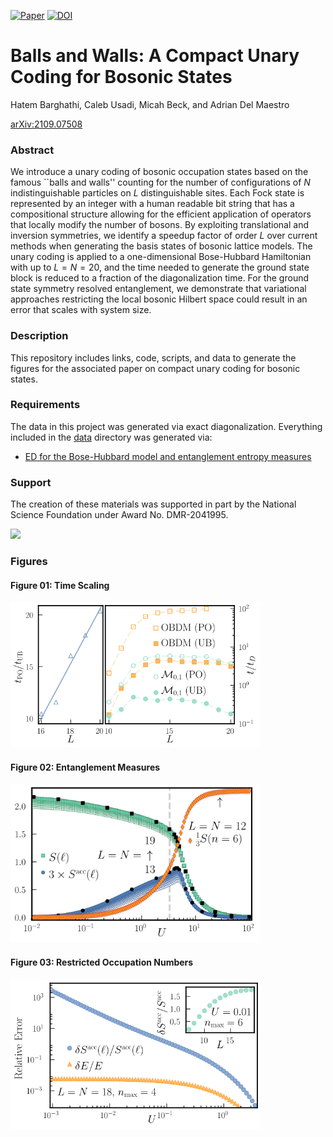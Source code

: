 [![Paper](https://img.shields.io/badge/paper-arXiv%3AXXXX.YYYYY-B31B1B.svg)](https://arxiv.org/abs/XXXX.YYYYY)
[![DOI](https://zenodo.org/badge/323956305.svg)](https://zenodo.org/badge/latestdoi/323956305)


# Balls and Walls: A Compact Unary Coding for Bosonic States

Hatem Barghathi, Caleb Usadi, Micah Beck, and Adrian Del Maestro

[arXiv:2109.07508](https://arxiv.org/abs/2109.07508)

### Abstract
We introduce a unary coding of bosonic occupation states based on the famous ``balls and walls'' counting for the number of configurations of $N$ indistinguishable particles on $L$ distinguishable sites.  Each Fock state is represented by an integer with a human readable bit string that has a compositional structure allowing for the efficient application of operators that locally modify the number of bosons. By exploiting translational and inversion symmetries, we identify a speedup factor of order $L$ over current methods when generating the basis states of bosonic lattice models.  The unary coding is applied to a one-dimensional Bose-Hubbard Hamiltonian with up to $L=N=20$, and the time needed to generate the ground state block is reduced to a fraction of the diagonalization time. For the ground state symmetry resolved entanglement, we demonstrate that variational approaches restricting the local bosonic Hilbert space could result in an error that scales with system size.

### Description
This repository includes links, code, scripts, and data to generate the figures for the associated paper on compact unary coding for bosonic states.

### Requirements
The data in this project was generated via exact diagonalization.  Everything included in the [data](https://github.com/DelMaestroGroup/papers-code-UnaryBosonicBasis/tree/main/data) directory was generated via:

* [ED for the Bose-Hubbard model and entanglement entropy measures](https://github.com/DelMaestroGroup/Bose-Hubbard_diagonalize)

### Support
The creation of these materials was supported in part by the National Science Foundation under Award No. DMR-2041995.

[<img width="100px" src="https://www.nsf.gov/images/logos/NSF_4-Color_bitmap_Logo.png">](http://www.nsf.gov/awardsearch/showAward?AWD_ID=1553991)

### Figures

#### Figure 01: Time Scaling
<img src="https://github.com/DelMaestroGroup/papers-code-UnaryBosonicBasis/blob/main/figures/TimeScaling.svg" width="400px">

#### Figure 02: Entanglement Measures
<img src="https://github.com/DelMaestroGroup/papers-code-UnaryBosonicBasis/blob/main/figures/EntanglementMeasures.svg"  width="400px">

#### Figure 03: Restricted Occupation Numbers
<img src="https://github.com/DelMaestroGroup/papers-code-UnaryBosonicBasis/blob/main/figures/RestrictedOccupationNumber.svg" width="400px">

<!--This figure is relesed under [CC BY-SA 4.0](https://creativecommons.org/licenses/by-sa/4.0/) and can be freely copied, redistributed and remixed.-->

